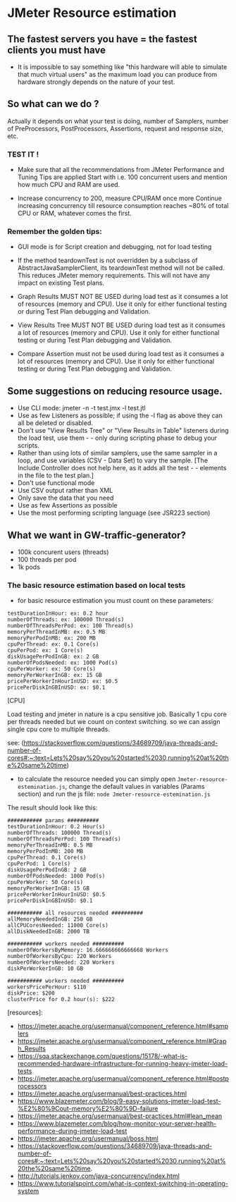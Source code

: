 # JMeter Resource estimation

## The fastest servers you have = the fastest clients you must have

- It is impossible to say something like "this hardware will able to simulate that much virtual users" as the maximum load you can produce from hardware strongly depends on the nature of your test.

## So what can we do ?

Actually it depends on what your test is doing, number of Samplers, number of PreProcessors, PostProcessors, Assertions, request and response size, etc.

### TEST IT !

- Make sure that all the recommendations from JMeter Performance and Tuning Tips are applied
Start with i.e. 100 concurrent users and mention how much CPU and RAM are used.

- Increase concurrency to 200, measure CPU/RAM once more
Continue increasing concurrency till resource consumption reaches ~80% of total CPU or RAM, whatever comes the first.

### Remember the golden tips:

- GUI mode is for Script creation and debugging, not for load testing

- If the method teardownTest is not overridden by a subclass of AbstractJavaSamplerClient, its teardownTest method will not be called. This reduces JMeter memory requirements. This will not have any impact on existing Test plans.

- Graph Results MUST NOT BE USED during load test as it consumes a lot of resources (memory and CPU). Use it only for either functional testing or during Test Plan debugging and Validation.

- View Results Tree MUST NOT BE USED during load test as it consumes a lot of resources (memory and CPU). Use it only for either functional testing or during Test Plan debugging and Validation.

- Compare Assertion must not be used during load test as it consumes a lot of resources (memory and CPU). Use it only for either functional testing or during Test Plan debugging and Validation.

## Some suggestions on reducing resource usage.

- Use CLI mode: jmeter -n -t test.jmx -l test.jtl
- Use as few Listeners as possible; if using the -l flag as above they can all be deleted or disabled.
- Don't use "View Results Tree" or "View Results in Table" listeners during the load test, use them - - only during scripting phase to debug your scripts.
- Rather than using lots of similar samplers, use the same sampler in a loop, and use variables (CSV - Data Set) to vary the sample. [The Include Controller does not help here, as it adds all the test - - elements in the file to the test plan.]
- Don't use functional mode
- Use CSV output rather than XML
- Only save the data that you need
- Use as few Assertions as possible
- Use the most performing scripting language (see JSR223 section)

## What we want in GW-traffic-generator?
- 100k concurent users (threads)
- 100 threads per pod
- 1k pods

### The basic resource estimation based on local tests
- for basic resource estimation you must count on these parameters:
```
testDurationInHour: ex: 0.2 hour
numberOfThreads: ex: 100000 Thread(s)
numberOfThreadsPerPod: ex: 100 Thread(s)
memoryPerThreadInMB: ex: 0.5 MB
memoryPerPodInMB: ex: 200 MB
cpuPerThread: ex: 0.1 Core(s)
cpuPerPod: ex: 1 Core(s)
diskUsagePerPodInGB: ex: 2 GB
numberOfPodsNeeded: ex: 1000 Pod(s)
cpuPerWorker: ex: 50 Core(s)
memoryPerWorkerInGB: ex: 15 GB
pricePerWorkerInHourInUSD: ex: $0.5
pricePerDiskInGBInUSD: ex: $0.1
```
[CPU]

Load testing and jmeter in nature is a cpu sensitive job. Basically 1 cpu core per threads needed but we count on context switching. so we can assign single cpu core to multiple threads.

see: (https://stackoverflow.com/questions/34689709/java-threads-and-number-of-cores#:~:text=Lets%20say%20you%20started%2030,running%20at%20the%20same%20time)

- to calculate the resource needed you can simply open ```Jmeter-resource-estemination.js```, change the default values in variables (Params section) and run the js file: ```node Jmeter-resource-estemination.js```

The result should look like this:
```
########### params ##########
testDurationInHour: 0.2 Hour(s)
numberOfThreads: 100000 Thread(s)
numberOfThreadsPerPod: 100 Thread(s)
memoryPerThreadInMB: 0.5 MB
memoryPerPodInMB: 200 MB
cpuPerThread: 0.1 Core(s)
cpuPerPod: 1 Core(s)
diskUsagePerPodInGB: 2 GB
numberOfPodsNeeded: 1000 Pod(s)
cpuPerWorker: 50 Core(s)
memoryPerWorkerInGB: 15 GB
pricePerWorkerInHourInUSD: $0.5
pricePerDiskInGBInUSD: $0.1

########### all resources needed ##########
allMemoryNeededInGB: 250 GB
allCPUCoresNeeded: 11000 Core(s)
allDiskNeededInGB: 2000 TB

########### workers needed ##########
numberOfWorkersByMemory: 16.666666666666668 Workers
numberOfWorkersByCpu: 220 Workers
numberOfWorkersNeeded: 220 Workers
diskPerWorkerInGB: 10 GB

########### workers needed ##########
workersPricePerHour: $110
diskPrice: $200
clusterPrice for 0.2 hour(s): $222
```
















[resources]:
- https://jmeter.apache.org/usermanual/component_reference.html#samplers
- https://jmeter.apache.org/usermanual/component_reference.html#Graph_Results
- https://sqa.stackexchange.com/questions/15178/-what-is-recommended-hardware-infrastructure-for-running-heavy-jmeter-load-tests
- https://jmeter.apache.org/usermanual/component_reference.html#postprocessors
- https://jmeter.apache.org/usermanual/best-practices.html
- https://www.blazemeter.com/blog/9-easy-solutions-jmeter-load-test-%E2%80%9Cout-memory%E2%80%9D-failure
- https://jmeter.apache.org/usermanual/best-practices.html#lean_mean
- https://www.blazemeter.com/blog/how-monitor-your-server-health-performance-during-jmeter-load-test
- https://jmeter.apache.org/usermanual/boss.html
- https://stackoverflow.com/questions/34689709/java-threads-and-number-of-cores#:~:text=Lets%20say%20you%20started%2030,running%20at%20the%20same%20time.
- http://tutorials.jenkov.com/java-concurrency/index.html
- https://www.tutorialspoint.com/what-is-context-switching-in-operating-system
